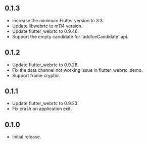 ## 0.1.3

* Increase the minimum Flutter version to 3.3.
* Update libwebrtc to m114 version.
* Update flutter_webrtc to 0.9.46.
* Support the empty candidate for 'addIceCandidate' api.

## 0.1.2

* Update flutter_webrtc to 0.9.28.
* Fix the data channel not working issue in flutter_webrtc_demo.
* Support frame cryptor.

## 0.1.1

* Update flutter_webrtc to 0.9.23.
* Fix crash on application exit.

## 0.1.0

* Initial release.
